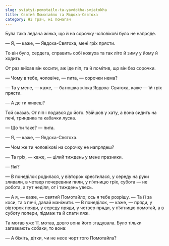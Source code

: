 ```yaml
---
slug: sviatyi-pomotailo-ta-yavdokha-sviatokha
title: Святий Помотайло та Явдоха-Святоха
category: Ні грач, ні помагач
---
```

Була така ледача жінка, що й на сорочку чоловікові було не напряде.

— Я, — каже, — Явдоха-Святоха, мені гріх прясти.

То він було, сердега, справить собі кожуха та так літо й зиму у йому й ходить.

От раз виїхав він косити, аж іде піп, та й помітив, що він без сорочки.

— Чому в тебе, чоловіче, — пита, — сорочки нема?

— Та у мене, — каже, — батюшка жінка Явдоха-Святоха, каже — їй гріх прясти.

— А де ти живеш?

Той сказав. От піп і подався до його. Увійшов у хату, а вона сидить на печі, триндика та кабачки луска.

— Що ти таке? — пита.

— Я, — каже, — Явдоха-Святоха.

— Чом же ти чоловікові на сорочку не напрядеш?

— Та гріх, — каже, — цілий тиждень у мене празники.

— Які?

— В понеділок родилася, у вівторок хрестилася, у середу на руки зливали, в четвер почеревини пили, у п’ятницю гріх, субота — не робота, а тут неділя, от і тиждень увесь.

— А я, — каже, — святий Помотайло; ось я тебе розрішу. — Та її за коси, та з печі, давай маніжити. — В понеділок, — каже, — пряди, у вівторок пряди, у середу пряди, у четвер пряди, у п’ятницю помотай, а в суботу попери, підмаж та й спати ляж.

Та мотав уже її, мотав, довго вона його згадувала. Було тільки загавкають собаки, то вона:

— А біжіть, дітки, чи не несе чорт того Помотайла?
